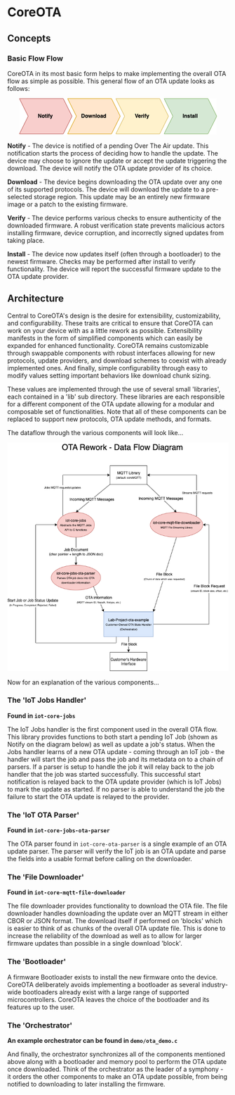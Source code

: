 # CoreOTA

## Concepts

### Basic Flow Flow

CoreOTA in its most basic form helps to make implementing the overall OTA flow
as simple as possible. This general flow of an OTA update looks as follows:

<p align="center">
  <img src="OTA-flow.png">
</p>

**Notify** - The device is notified of a pending Over The Air update. This
notification starts the process of deciding how to handle the update. The device
may choose to ignore the update or accept the update triggering the download.
The device will notify the OTA update provider of its choice.

**Download** - The device begins downloading the OTA update over any one of its
supported protocols. The device will download the update to a pre-selected
storage region. This update may be an entirely new firmware image or a patch to
the existing firmware.

**Verify** - The device performs various checks to ensure authenticity of the
downloaded firmware. A robust verification state prevents malicious actors
installing firmware, device corruption, and incorrectly signed updates from
taking place.

**Install** - The device now updates itself (often through a bootloader) to the
newest firmware. Checks may be performed after install to verify functionality.
The device will report the successful firmware update to the OTA update
provider.

## Architecture

Central to CoreOTA's design is the desire for extensibility, customizability,
and configurability. These traits are critical to ensure that CoreOTA can work
on your device with as a little rework as possible. Extensibility manifests in
the form of simplified components which can easily be expanded for enhanced
functionality. CoreOTA remains customizable through swappable components with
robust interfaces allowing for new protocols, update providers, and download
schemes to coexist with already implemented ones. And finally, simple
configurability through easy to modify values setting important behaviors like
download chunk sizing.

These values are implemented through the use of several small 'libraries', each
contained in a 'lib' sub directory. These libraries are each responsible for a
different component of the OTA update allowing for a modular and composable set
of functionalities. Note that all of these components can be replaced to support
new protocols, OTA update methods, and formats.

The dataflow through the various components will look like...

<p align="center">
  <img src="coreOTA-Dataflow.png">
</p>

Now for an explanation of the various components...

### The 'IoT Jobs Handler'

**Found in `iot-core-jobs`**

The IoT Jobs handler is the first component used in the overall OTA flow. This
library provides functions to both start a pending IoT Job (shown as Notify on
the diagram below) as well as update a job's status. When the Jobs handler
learns of a new OTA update - coming through an IoT job - the handler will start
the job and pass the job and its metadata on to a chain of parsers. If a parser
is setup to handle the job it will relay back to the job handler that the job
was started successfully. This successful start notification is relayed back to
the OTA update provider (which is IoT Jobs) to mark the update as started. If no
parser is able to understand the job the failure to start the OTA update is
relayed to the provider.

### The 'IoT OTA Parser'

**Found in `iot-core-jobs-ota-parser`**

The OTA parser found in `iot-core-ota-parser` is a single example of an OTA
update parser. The parser will verify the IoT job is an OTA update and parse the
fields into a usable format before calling on the downloader.

### The 'File Downloader'

**Found in `iot-core-mqtt-file-downloader`**

The file downloader provides functionality to download the OTA file. The file
downloader handles downloading the update over an MQTT stream in either CBOR or
JSON format. The download itself if performed on 'blocks' which is easier to
think of as chunks of the overall OTA update file. This is done to increase the
reliability of the download as well as to allow for larger firmware updates than
possible in a single download 'block'.

### The 'Bootloader'

A firmware Bootloader exists to install the new firmware onto the device.
CoreOTA deliberately avoids implementing a bootloader as several industry-wide
bootloaders already exist with a large range of supported microcontrollers.
CoreOTA leaves the choice of the bootloader and its features up to the user.

### The 'Orchestrator'

**An example orchestrator can be found in `demo/ota_demo.c`**

And finally, the orchestrator synchronizes all of the components mentioned above
along with a bootloader and memory pool to perform the OTA update once
downloaded. Think of the orchestrator as the leader of a symphony - it orders
the other components to make an OTA update possible, from being notified to
downloading to later installing the firmware.
